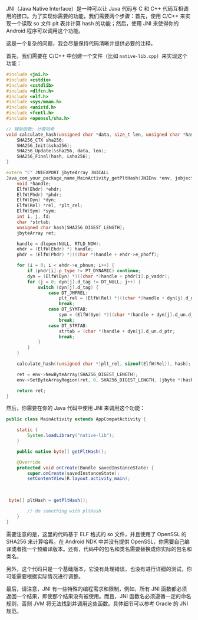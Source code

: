 




JNI（Java Native Interface）是一种可以让 Java 代码与 C 和 C++ 代码互相调用的接口。为了实现你需要的功能，我们需要两个步骤：首先，使用 C/C++ 来实现一个读取 so 文件 plt 表并计算 hash 的功能；然后，使用 JNI 来使得你的 Android 程序可以调用这个功能。

这是一个复杂的问题，我会尽量保持代码清晰并提供必要的注释。

首先，我们需要在 C/C++ 中创建一个文件（比如 `native-lib.cpp`）来实现这个功能：

```cpp
#include <jni.h>
#include <cstdio>
#include <cstdlib>
#include <dlfcn.h>
#include <elf.h>
#include <sys/mman.h>
#include <unistd.h>
#include <fcntl.h>
#include <openssl/sha.h>

// 辅助函数: 计算哈希
void calculate_hash(unsigned char *data, size_t len, unsigned char *hash) {
    SHA256_CTX sha256;
    SHA256_Init(&sha256);
    SHA256_Update(&sha256, data, len);
    SHA256_Final(hash, &sha256);
}

extern "C" JNIEXPORT jbyteArray JNICALL
Java_com_your_package_name_MainActivity_getPltHash(JNIEnv *env, jobject) {
    void *handle;
    ElfW(Ehdr) *ehdr;
    ElfW(Phdr) *phdr;
    ElfW(Dyn) *dyn;
    ElfW(Rel) *rel, *plt_rel;
    ElfW(Sym) *sym;
    int i, j, fd;
    char *strtab;
    unsigned char hash[SHA256_DIGEST_LENGTH];
    jbyteArray ret;

    handle = dlopen(NULL, RTLD_NOW);
    ehdr = (ElfW(Ehdr) *) handle;
    phdr = (ElfW(Phdr) *)((char *)handle + ehdr->e_phoff);

    for (i = 0; i < ehdr->e_phnum; i++) {
        if (phdr[i].p_type != PT_DYNAMIC) continue;
        dyn = (ElfW(Dyn) *)((char *)handle + phdr[i].p_vaddr);
        for (j = 0; dyn[j].d_tag != DT_NULL; j++) {
            switch (dyn[j].d_tag) {
                case DT_JMPREL:
                    plt_rel = (ElfW(Rel) *)((char *)handle + dyn[j].d_un.d_ptr);
                    break;
                case DT_SYMTAB:
                    sym = (ElfW(Sym) *)((char *)handle + dyn[j].d_un.d_ptr);
                    break;
                case DT_STRTAB:
                    strtab = (char *)handle + dyn[j].d_un.d_ptr;
                    break;
            }
        }
    }

    calculate_hash((unsigned char *)plt_rel, sizeof(ElfW(Rel)), hash);

    ret = env->NewByteArray(SHA256_DIGEST_LENGTH);
    env->SetByteArrayRegion(ret, 0, SHA256_DIGEST_LENGTH, (jbyte *)hash);

    return ret;
}
```

然后，你需要在你的 Java 代码中使用 JNI 来调用这个功能：

```java
public class MainActivity extends AppCompatActivity {

    static {
        System.loadLibrary("native-lib");
    }

    public native byte[] getPltHash();

    @Override
    protected void onCreate(Bundle savedInstanceState) {
        super.onCreate(savedInstanceState);
        setContentView(R.layout.activity_main);
        
       

 byte[] pltHash = getPltHash();

        // do something with pltHash
    }
}
```

需要注意的是，这里的代码基于 ELF 格式的 so 文件，并且使用了 OpenSSL 的 SHA256 来计算哈希。在 Android NDK 中并没有提供 OpenSSL，你需要自己编译或者找一个预编译版本。还有，代码中的包名和类名需要替换成你实际的包名和类名。

另外，这个代码只是一个基础版本，它没有处理错误，也没有进行详细的测试，你可能需要根据实际情况进行调整。

最后，请注意，JNI 有一些特殊的编程需求和限制，例如，所有 JNI 函数都必须返回一个结果，即使那个结果没有被使用。而且，JNI 函数名必须遵循一定的命名规则，否则 JVM 将无法找到并调用这些函数。具体细节可以参考 Oracle 的 JNI 规范。











